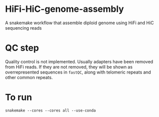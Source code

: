 # HiFi-HiC-genome-assembly
 A snakemake workflow that assemble diploid genome using HiFi and HiC sequencing reads

# QC step

Quality control is not implemented. Usually adapters have been removed from HiFi reads. 
If they are not removed, they will be shown as overrepresented sequences in `fastQC`, 
along with telomeric repeats and other common repeats.

# To run
`snakemake --cores --cores all --use-conda`
